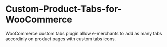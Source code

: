# Custom-Product-Tabs-for-WooCommerce
WooCommerce custom tabs plugin allow e-merchants to add as many tabs accordinly on product pages with custom tabs icons. 
